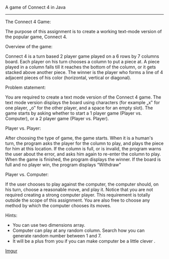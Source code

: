 A game of Connect 4 in Java
___________________________


  The Connect 4 Game:
  
  The purpose of this assignment is to create a working text-mode version of the popular game, Connect 4. 

  
  Overview of the game:
  
  Connect 4 is a turn based 2 player game played on a 6 rows by 7 columns board. Each player on his turn chooses a column to put a piece at. A piece played in a column falls till it reaches the bottom of the column, or it gets stacked above another piece. The winner is the player who forms a line of 4 adjacent pieces of his color (horizontal, vertical or diagonal). 

  
  Problem statement:
 
  You are required to create a text mode version of the Connect 4 game. The text mode version displays the board using characters (for example „x‟ for one player, „o‟ for the other player, and 
a space for an empty slot). 
  The game starts by asking whether to start a 1 player game (Player vs. Computer), or a 2 player game (Player vs. Player). 

  
  Player vs. Player:
  
  After choosing the type of game, the game starts. When it is a human's turn, the program asks the player for the column to play, and plays the piece for him at this location. 
  If the column is full, or is invalid, the program warns the user about the error, and asks him again to re-enter the column to play. 
  When the game is finished, the program displays the winner.
  If the board is full and no player win, the program displays “Withdraw”

  
  Player vs. Computer:
  
  If the user chooses to play against the computer, the computer should, on his turn, choose a reasonable move, and play it. 
  Notice that you are not required creating a strong computer player. This requirement is totally outside the scope of this assignment. 
  You are also free to choose any method by which the computer chooses its moves. 

  Hints:
  
* You can use two dimensions array.
* Computer can play at any random column. Search how you can generate random number between 1 and 7.
* It will be a plus from you if you can make computer be a little clever . 


[Imgur](https://i.imgur.com/PXD6z0I.png)


